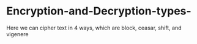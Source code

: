 # Encryption-and-Decryption-types-
Here we can cipher text in 4 ways, which are block, ceasar, shift, and vigenere
